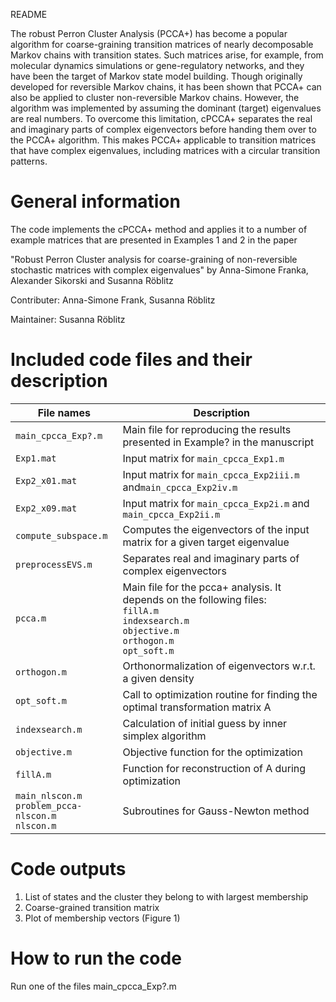 README

The robust Perron Cluster Analysis (PCCA+) has become a popular algorithm
for coarse-graining transition matrices of nearly decomposable Markov
chains with transition states. Such matrices arise, for example, from molecular
dynamics simulations or gene-regulatory networks, and they have been the
target of Markov state model building. Though originally developed for reversible
Markov chains, it has been shown that PCCA+ can also be applied to cluster
non-reversible Markov chains. However, the algorithm was implemented by
assuming the dominant (target) eigenvalues are real numbers.
To overcome this limitation, cPCCA+ separates the real and imaginary parts
of complex eigenvectors before handing them over to the PCCA+ algorithm. 
This makes PCCA+ applicable to transition matrices that have complex
eigenvalues, including matrices with a circular transition patterns.

# General information

The code implements the cPCCA+ method and applies it to a number of example
matrices that are presented in Examples 1 and 2 in the paper 

"Robust Perron Cluster analysis for coarse-graining of
non-reversible stochastic matrices with complex eigenvalues" 
by Anna-Simone Franka, Alexander Sikorski and Susanna Röblitz

Contributer: Anna-Simone Frank, Susanna Röblitz

Maintainer: Susanna Röblitz

# Included code files  and their description


|File names |			Description |
|---------------|-----------------------------------------------------------|
|`main_cpcca_Exp?.m` |  Main file for reproducing the results presented in Example? in the manuscript|
|`Exp1.mat`    |        Input matrix for `main_cpcca_Exp1.m`|
|`Exp2_x01.mat`   |     Input matrix for `main_cpcca_Exp2iii.m` and`main_cpcca_Exp2iv.m` |
|`Exp2_x09.mat`  |      Input matrix for `main_cpcca_Exp2i.m` and `main_cpcca_Exp2ii.m` |
|`compute_subspace.m` |  Computes the eigenvectors of the input matrix for a given target eigenvalue |
| `preprocessEVS.m`  |  Separates real and imaginary parts of complex eigenvectors |
| `pcca.m`		|	 	Main file for the pcca+ analysis. It depends on  the following files: </br> `fillA.m` </br> `indexsearch.m` </br> `objective.m` </br> `orthogon.m` </br> `opt_soft.m` |
| `orthogon.m`     |     Orthonormalization of eigenvectors w.r.t. a given density|
| `opt_soft.m`     |     Call to optimization routine for finding the optimal transformation matrix A |
|`indexsearch.m`    |   Calculation of initial guess by inner simplex algorithm |
|`objective.m` |        Objective function for the optimization |
|`fillA.m` |            Function for reconstruction of A during optimization |
| `main_nlscon.m`  </br> `problem_pcca-nlscon.m` </br> `nlscon.m` | Subroutines for Gauss-Newton method |

# Code outputs

1. List of states and the cluster they belong to with largest membership
2. Coarse-grained transition matrix	
3. Plot of membership vectors (Figure 1)


# How to run the code

Run one of the files main_cpcca_Exp?.m


